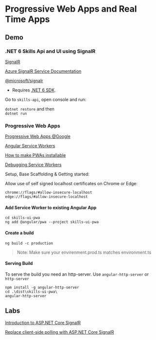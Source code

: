# Progressive Web Apps and Real Time Apps

## Demo

### .NET 6 Skills Api and UI using SignalR

[SignalR](https://docs.microsoft.com/en-us/aspnet/signalr/overview/getting-started/introduction-to-signalr)

[Azure SignalR Service Documentation](https://docs.microsoft.com/en-us/azure/azure-signalr/)

[@microsoft/signalr](https://www.npmjs.com/package/@microsoft/signalr)

- Requires [.NET 6 SDK](https://dotnet.microsoft.com/download/dotnet/6.0).

Go to `skills-api`, open console and run:

`dotnet restore` and then  
`dotnet run`

### Progressive Web Apps

[Progressive Web Apps @Google](https://web.dev/progressive-web-apps/)

[Angular Service Workers](https://angular.io/guide/service-worker-intro)

[How to make PWAs installable](https://developer.mozilla.org/en-US/docs/Web/Progressive_web_apps/Installable_PWAs)

[Debugging Service Workers](https://developers.google.com/web/tools/workbox/guides/troubleshoot-and-debug)

Setup, Base Scaffolding & Getting started:

Allow use of self signed localhost certificates on Chrome or Edge:

```
chrome://flags/#allow-insecure-localhost
edge://flags/#allow-insecure-localhost
```

#### Add Service Worker to existing Angular App


```
cd skills-ui-pwa
ng add @angular/pwa --project skills-ui-pwa
```

#### Create a build

```
ng build -c production
```

> Note: Make sure your envirenment.prod.ts matches environment.ts

#### Serving Build

To serve the build you need an http-server. Use `angular-http-server` or `http-server`

```
npm install -g angular-http-server
cd .\dist\skills-ui-pwa\
angular-http-server
```

## Labs

[Introduction to ASP.NET Core SignalR](https://learn.microsoft.com/en-us/training/modules/aspnet-core-signalr/)

[Replace client-side polling with ASP.NET Core SignalR](https://learn.microsoft.com/en-us/training/modules/aspnet-core-signalr-polling-fix/)